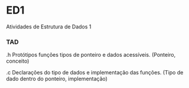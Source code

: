 # ED1
Atividades de Estrutura de Dados 1

### TAD
.h Protótipos funções tipos de ponteiro e dados acessíveis. (Ponteiro, conceito)

.c Declarações do tipo de dados e implementação das funções. (Tipo de dado dentro do ponteiro, implementação)


